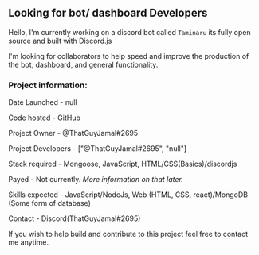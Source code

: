 ## Looking for bot/ dashboard Developers

Hello, I'm currently working on a discord bot called `Taminaru` its fully open source and built with Discord.js 

I'm looking for collaborators to help speed and improve the production of the bot, dashboard, and general functionality. 

### **Project information:**

Date Launched - null

Code hosted - GitHub

Project Owner - @ThatGuyJamal#2695 

Project Developers - ["@ThatGuyJamal#2695", "null"]

Stack required - Mongoose, JavaScript, HTML/CSS(Basics)/discordjs

Payed - Not currently. *More information on that later.*

Skills expected - JavaScript/NodeJs, Web (HTML, CSS, react)/MongoDB (Some form of database)

Contact - Discord(ThatGuyJamal#2695)

If you wish to help build and contribute to this project feel free to contact me anytime. 
